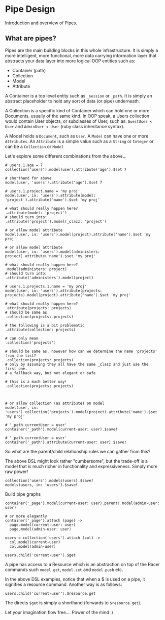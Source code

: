 # Pipe Design

Introduction and overview of Pipes.

## What are pipes?

Pipes are the main building blocks in this whole infrastructure. It is simply a more intelligent, more functional,
more data carrying information layer that abstracts your data layer into more logical OOP entities such as:

- Container (path)
- Collection
- Model
- Attribute

A Container is a top level entity such as `_session` or `_path`. It is simply an abstract placeholder to hold
 any sort of data (or pipe) underneath.

A Collection is a specific kind of Container which can hold one or more Documents, usually of the same kind.
In OOP speak, a Users collection would contain User objects, or subclasses of User, such as:
`GuestUser < User` and `AdminUser < User` (ruby class inheritance syntax).

A Model holds a `Document`, such as `User`. A `Model` can have one or more `Attributes`.
An `Attribute` is a simple value such as a `String` or `Integer` or can be a `Collection` or `Model`

Let's explore some different combinations from the above...

```livescript
# users.1.age = 7
collection('users').model(user).attribute('age').$set 7

# shorthand for above
model(user, 'users').attribute('age').$set 7

# users.1.project.name = 'my proj'
model(user, in: 'users').attribute(model: 'project').attribute('name').$set 'my proj'

# what should really happen here?
.attribute(model: 'project')
# should turn into:
.attribute('project').model(_clazz: 'project')

# or allow model attribute
model(user, in: 'users').model(project).attribute('name').$set 'my proj'

# or allow model attribute
model(user, in: 'users').model(administers: project).attribute('name').$set 'my proj'

# what should really happen here?
.model(administers: project)
# should turn into:
.attribute('administers').model(project)

# users.1.projects.1.name = 'my proj'
model(user, in: 'users').attribute(projects: projects).model(project).attribute('name').$set 'my proj'

# what should really happen here?
.attribute(projects: projects)
# should be same as
.collection(projects: projects)

# the following is a bit problematic
.attribute(collection: projects)

# can only mean
.collection('projects')

# should be same as, however how can we determine the name 'projects' from the list?
.collection(projects: projects)
# only by assuming they all have the same _clazz and just use the first one.
# a fallback way, but not elegant or safe

# this is a much better way!
.collection(projects: projects)



# or allow collection (as attribute) on model
model(user, in: 'users').collection('projects').model(project).attribute('name').$set 'my proj'

# '_path.currentUser = user'
container('_path').model(current-user: user).$save!

# '_path.currentUser = user'
container('_path').attribute(current-user: user).$save!
```

So what are the parent/child relationship rules we can gather from this?

The above DSL might look rather "cumbersome", but the trade-off is a model that is much richer in functionality
and expressiveness. Simply more raw power!

```livescript
collection('users').models(users).$save!
models(users, in: 'users').$save!
```

Build pipe graphs

```livescript
container('_page').model(current-user: user).parent!.model(admin-user: user)

# or more elegantly
container('_page').attach (page) ->
  page.model(current-user: user)
  page.model(admin-user: user)

users = collection('users').attach (col) ->
  col.model(current-user)
  col.model(admin-user)

users.child('current-user').$get
```

A pipe has access to a Resource which is an abstraction on top of the Racer commands
such `model.get`, `model.set` and `model.push` etc.

In the above DSL examples, notice that when a $ is used on a pipe, it signifies a resource command.
Another way is as follows:

```livescript
users.child('current-user').$resource.get
```

The directs `$get` is simply a shorthand (forwards to `$resource.get`).

Let your imagination flow free.... Power of the mind :)